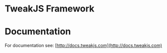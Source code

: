 # TweakJS Framework

# Documentation
For documentation see:
[http://docs.tweakjs.com](http://docs.tweakjs.com)
